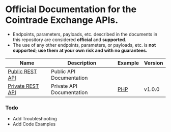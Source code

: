 # Official Documentation for the Cointrade Exchange APIs.

* Endpoints, parameters, payloads, etc. described in the documents in this repository are considered **official** and **supported**.
* The use of any other endpoints, parameters, or payloads, etc. is **not supported**; **use them at your own risk and with no guarantees.**


Name | Description | Example | Version
------------ | ------------ | ------------ | ------------
[Public REST API](./public-rest-api.md) | Public API Documentation | |
[Private REST API](./private-rest-api.md) | Private API Documentation | [PHP](./example/private-rest-api-php.md) | v1.0.0

### Todo
 - Add Troubleshooting 
 - Add Code Examples
